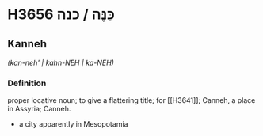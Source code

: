# H3656 כַּנֶּה / כנה

## Kanneh

_(kan-neh' | kahn-NEH | ka-NEH)_

### Definition

proper locative noun; to give a flattering title; for [[H3641]]; Canneh, a place in Assyria; Canneh.

- a city apparently in Mesopotamia
